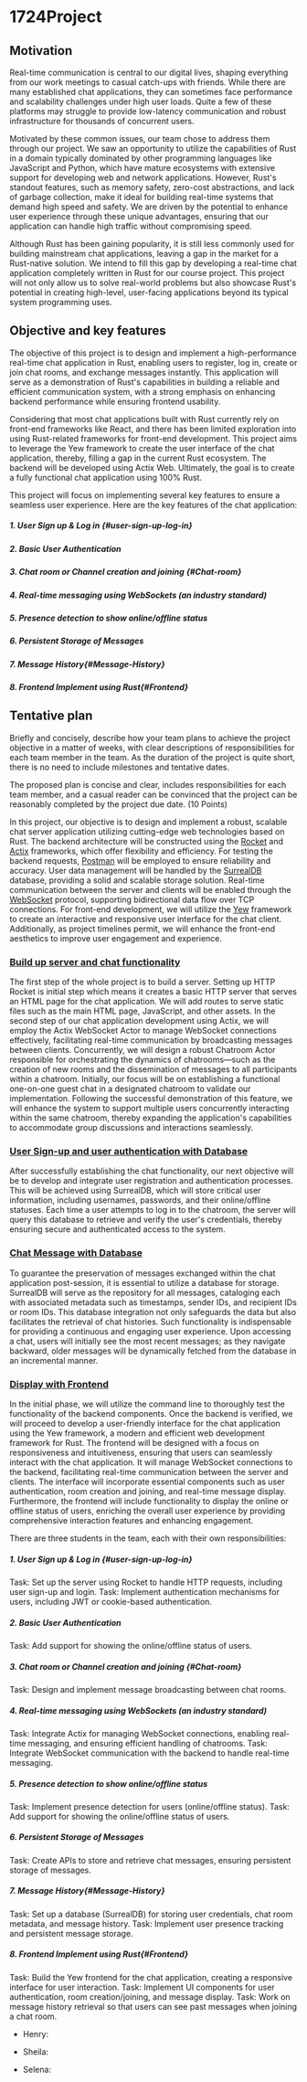 # 1724Project


## Motivation
Real-time communication is central to our digital lives, shaping everything from our work meetings to casual catch-ups with friends. While there are many established chat applications, they can sometimes face performance and scalability challenges under high user loads. Quite a few of these platforms may struggle to provide low-latency communication and robust infrastructure for thousands of concurrent users.

Motivated by these common issues, our team chose to address them through our project. We saw an opportunity to utilize the capabilities of Rust in a domain typically dominated by other programming languages like JavaScript and Python, which have mature ecosystems with extensive support for developing web and network applications. However, Rust's standout features, such as memory safety, zero-cost abstractions, and lack of garbage collection, make it ideal for building real-time systems that demand high speed and safety. We are driven by the potential to enhance user experience through these unique advantages, ensuring that our application can handle high traffic without compromising speed.

Although Rust has been gaining popularity, it is still less commonly used for building mainstream chat applications, leaving a gap in the market for a Rust-native solution. We intend to fill this gap by developing a real-time chat application completely written in Rust for our course project. This project will not only allow us to solve real-world problems but also showcase Rust's potential in creating high-level, user-facing applications beyond its typical system programming uses.

## Objective and key features
The objective of this project is to design and implement a high-performance real-time chat application in Rust, enabling users to register, log in, create or join chat rooms, and exchange messages instantly. This application will serve as a demonstration of Rust's capabilities in building a reliable and efficient communication system, with a strong emphasis on enhancing backend performance while ensuring frontend usability.

Considering that most chat applications built with Rust currently rely on front-end frameworks like React, and there has been limited exploration into using Rust-related frameworks for front-end development. This project aims to leverage the Yew framework to create the user interface of the chat application, thereby, filling a gap in the current Rust ecosystem. The backend will be developed using Actix Web. Ultimately, the goal is to create a fully functional chat application using 100% Rust.

This project will focus on implementing several key features to ensure a seamless user experience. Here are the key features of the chat application:

##### 1. User Sign up & Log in {#user-sign-up-log-in}
##### 2. Basic User Authentication
##### 3. Chat room or Channel creation and joining {#Chat-room}
##### 4. Real-time messaging using WebSockets (an industry standard)
##### 5. Presence detection to show online/offline status
##### 6. Persistent Storage of Messages
##### 7. Message History{#Message-History}
##### 8. Frontend Implement using Rust{#Frontend}

## Tentative plan
Briefly and concisely, describe how your team plans to achieve the project objective in a matter of weeks, with clear descriptions of responsibilities for each team member in the team. As the duration of the project is quite short, there is no need to include milestones and tentative dates.

The proposed plan is concise and clear, includes responsibilities for each team member, and a casual reader can be convinced that the project can be reasonably completed by the project due date. (10 Points)

In this project, our objective is to design and implement a robust, scalable chat server application utilizing cutting-edge web technologies based on Rust. The backend architecture will be constructed using the [Rocket](https://rocket.rs/guide/v0.5/upgrading/#blocking-i-o) and [Actix](https://actix.rs/docs/server) frameworks, which offer flexibility and efficiency. For testing the backend requests, [Postman](https://www.postman.com/) will be employed to ensure reliability and accuracy. User data management will be handled by the [SurrealDB](https://surrealdb.com/) database, providing a solid and scalable storage solution. Real-time communication between the server and clients will be enabled through the [WebSocket](https://rocket.rs/guide/v0.5/upgrading/#blocking-i-o) protocol, supporting bidirectional data flow over TCP connections. For front-end development, we will utilize the [Yew](https://yew.rs/docs/getting-started/introduction) framework to create an interactive and responsive user interface for the chat client. Additionally, as project timelines permit, we will enhance the front-end aesthetics to improve user engagement and experience.

### [Build up server and chat functionality](#Chat-room)
The first step of the whole project is to build a server. Setting up HTTP Rocket is initial step which means it creates a basic HTTP server that serves an HTML page for the chat application. We will add routes to serve static files such as the main HTML page, JavaScript, and other assets. In the second step of our chat application development using Actix, we will employ the Actix WebSocket Actor to manage WebSocket connections effectively, facilitating real-time communication by broadcasting messages between clients. Concurrently, we will design a robust Chatroom Actor responsible for orchestrating the dynamics of chatrooms—such as the creation of new rooms and the dissemination of messages to all participants within a chatroom. Initially, our focus will be on establishing a functional one-on-one guest chat in a designated chatroom to validate our implementation. Following the successful demonstration of this feature, we will enhance the system to support multiple users concurrently interacting within the same chatroom, thereby expanding the application's capabilities to accommodate group discussions and interactions seamlessly.

### [User Sign-up and user authentication with Database](#user-sign-up-log-in) 
After successfully establishing the chat functionality, our next objective will be to develop and integrate user registration and authentication processes. This will be achieved using SurrealDB, which will store critical user information, including usernames, passwords, and their online/offline statuses. Each time a user attempts to log in to the chatroom, the server will query this database to retrieve and verify the user's credentials, thereby ensuring secure and authenticated access to the system.


### [Chat Message with Database](#Message-History)
To guarantee the preservation of messages exchanged within the chat application post-session, it is essential to utilize a database for storage. SurrealDB will serve as the repository for all messages, cataloging each with associated metadata such as timestamps, sender IDs, and recipient IDs or room IDs. This database integration not only safeguards the data but also facilitates the retrieval of chat histories. Such functionality is indispensable for providing a continuous and engaging user experience. Upon accessing a chat, users will initially see the most recent messages; as they navigate backward, older messages will be dynamically fetched from the database in an incremental manner. 

### [Display with Frontend](#Frontend)

In the initial phase, we will utilize the command line to thoroughly test the functionality of the backend components. Once the backend is verified, we will proceed to develop a user-friendly interface for the chat application using the Yew framework, a modern and efficient web development framework for Rust. The frontend will be designed with a focus on responsiveness and intuitiveness, ensuring that users can seamlessly interact with the chat application. It will manage WebSocket connections to the backend, facilitating real-time communication between the server and clients. The interface will incorporate essential components such as user authentication, room creation and joining, and real-time message display. Furthermore, the frontend will include functionality to display the online or offline status of users, enriching the overall user experience by providing comprehensive interaction features and enhancing engagement.





There are three students in the team, each with their own responsibilities:






##### 1. User Sign up & Log in {#user-sign-up-log-in}
Task: Set up the server using Rocket to handle HTTP requests, including user sign-up and login.
Task: Implement authentication mechanisms for users, including JWT or cookie-based authentication.

##### 2. Basic User Authentication
Task: Add support for showing the online/offline status of users.

##### 3. Chat room or Channel creation and joining {#Chat-room}
Task: Design and implement message broadcasting between chat rooms.

##### 4. Real-time messaging using WebSockets (an industry standard)
Task: Integrate Actix for managing WebSocket connections, enabling real-time messaging, and ensuring efficient handling of chatrooms.
Task: Integrate WebSocket communication with the backend to handle real-time messaging.

##### 5. Presence detection to show online/offline status
Task: Implement presence detection for users (online/offline status).
Task: Add support for showing the online/offline status of users.

##### 6. Persistent Storage of Messages
Task: Create APIs to store and retrieve chat messages, ensuring persistent storage of messages.

##### 7. Message History{#Message-History}
Task: Set up a database (SurrealDB) for storing user credentials, chat room metadata, and message history.
Task: Implement user presence tracking and persistent message storage.

##### 8. Frontend Implement using Rust{#Frontend}
Task: Build the Yew frontend for the chat application, creating a responsive interface for user interaction.
Task: Implement UI components for user authentication, room creation/joining, and message display.
Task: Work on message history retrieval so that users can see past messages when joining a chat room.









- Henry:




- Sheila:
- Selena:
